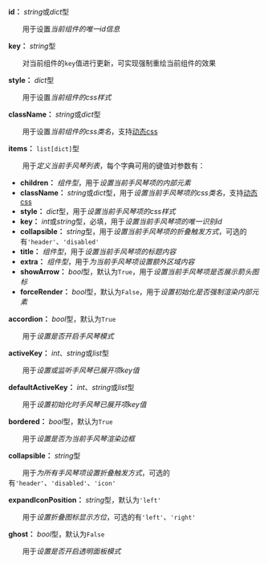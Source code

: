 **id：** *string*或*dict*型

　　用于设置*当前组件的唯一id信息*

**key：** *string*型

　　对当前组件的`key`值进行更新，可实现强制重绘当前组件的效果

**style：** *dict*型

　　用于设置*当前组件的css样式*

**className：** *string*或*dict*型

　　用于设置*当前组件的css类名*，支持[动态css](/advanced-classname)

**items：** `list[dict]`型

　　用于*定义当前手风琴列表*，每个字典可用的键值对参数有：

- **children：** *组件型*，用于*设置当前手风琴项的内部元素*
- **className：** *string*或*dict*型，用于*设置当前手风琴项的css类名*，支持[动态css](/advanced-classname)
- **style：** *dict*型，用于*设置当前手风琴项的css样式*
- **key：** *int*或*string*型，必填，用于*设置当前手风琴项的唯一识别id*
- **collapsible：** *string*型，用于*设置当前手风琴项的折叠触发方式*，可选的有`'header'`、`'disabled'`
- **title：** *组件型*，用于*设置当前手风琴项的标题内容*
- **extra：** *组件型*，用于*为当前手风琴项设置额外区域内容*
- **showArrow：** *bool*型，默认为`True`，用于*设置当前手风琴项是否展示箭头图标*
- **forceRender：** *bool*型，默认为`False`，用于*设置初始化是否强制渲染内部元素*

**accordion：** *bool*型，默认为`True`

　　用于*设置是否开启手风琴模式*

**activeKey：** *int*、*string*或*list*型

　　用于*设置或监听手风琴已展开项key值*

**defaultActiveKey：** *int*、*string*或*list*型

　　用于*设置初始化时手风琴已展开项key值*

**bordered：** *bool*型，默认为`True`

　　用于*设置是否为当前手风琴渲染边框*

**collapsible：** *string*型

　　用于*为所有手风琴项设置折叠触发方式*，可选的有`'header'`、`'disabled'`、`'icon'`

**expandIconPosition：** *string*型，默认为`'left'`

　　用于*设置折叠图标显示方位*，可选的有`'left'`、`'right'`

**ghost：** *bool*型，默认为`False`

　　用于*设置是否开启透明面板模式*